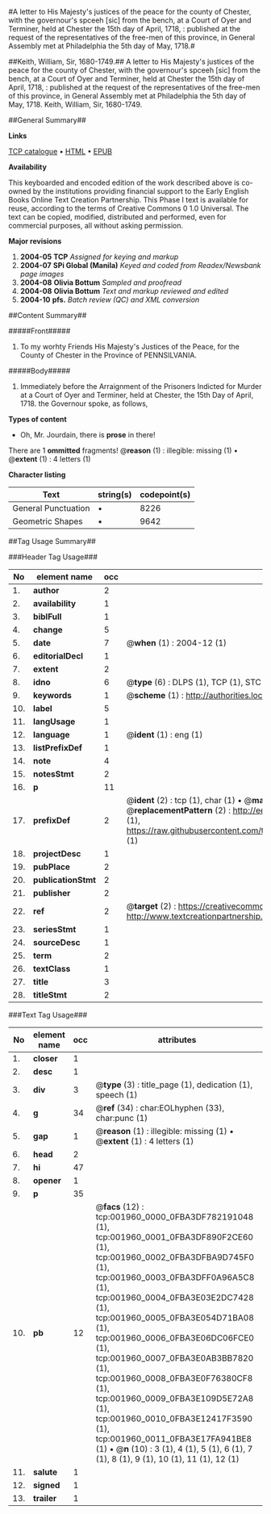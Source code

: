 #A letter to His Majesty's justices of the peace for the county of Chester, with the governour's spceeh [sic] from the bench, at a Court of Oyer and Terminer, held at Chester the 15th day of April, 1718, : published at the request of the representatives of the free-men of this province, in General Assembly met at Philadelphia the 5th day of May, 1718.#

##Keith, William, Sir, 1680-1749.##
A letter to His Majesty's justices of the peace for the county of Chester, with the governour's spceeh [sic] from the bench, at a Court of Oyer and Terminer, held at Chester the 15th day of April, 1718, : published at the request of the representatives of the free-men of this province, in General Assembly met at Philadelphia the 5th day of May, 1718.
Keith, William, Sir, 1680-1749.

##General Summary##

**Links**

[TCP catalogue](http://www.ota.ox.ac.uk/tcp/)  • 
[HTML](http://tei.it.ox.ac.uk/tcp/Texts-HTML/free/N01/N01650.html)  • 
[EPUB](http://tei.it.ox.ac.uk/tcp/Texts-EPUB/free/N01/N01650.epub)

**Availability**

This keyboarded and encoded edition of the
	       work described above is co-owned by the institutions
	       providing financial support to the Early English Books
	       Online Text Creation Partnership. This Phase I text is
	       available for reuse, according to the terms of Creative
	       Commons 0 1.0 Universal. The text can be copied,
	       modified, distributed and performed, even for
	       commercial purposes, all without asking permission.

**Major revisions**

1. __2004-05__ __TCP__ *Assigned for keying and markup*
1. __2004-07__ __SPi Global (Manila)__ *Keyed and coded from Readex/Newsbank page images*
1. __2004-08__ __Olivia Bottum__ *Sampled and proofread*
1. __2004-08__ __Olivia Bottum__ *Text and markup reviewed and edited*
1. __2004-10__ __pfs.__ *Batch review (QC) and XML conversion*

##Content Summary##

#####Front#####

1. To my worhty Friends His Majesty's Justices of the Peace, for the County of Chester in the Province of PENNSILVANIA.

#####Body#####

1. Immediately before the Arraignment of the Prisoners Indicted for Murder at a Court of Oyer and Terminer, held at Chester, the 15th Day of April, 1718. the Governour spoke, as follows,

**Types of content**

  * Oh, Mr. Jourdain, there is **prose** in there!

There are 1 **ommitted** fragments! 
 @__reason__ (1) : illegible: missing (1)  •  @__extent__ (1) : 4 letters (1)

**Character listing**


|Text|string(s)|codepoint(s)|
|---|---|---|
|General Punctuation|•|8226|
|Geometric Shapes|▪|9642|

##Tag Usage Summary##

###Header Tag Usage###

|No|element name|occ|attributes|
|---|---|---|---|
|1.|__author__|2||
|2.|__availability__|1||
|3.|__biblFull__|1||
|4.|__change__|5||
|5.|__date__|7| @__when__ (1) : 2004-12 (1)|
|6.|__editorialDecl__|1||
|7.|__extent__|2||
|8.|__idno__|6| @__type__ (6) : DLPS (1), TCP (1), STC (1), NOTIS (1), IMAGE-SET (1), EVANS-CITATION (1)|
|9.|__keywords__|1| @__scheme__ (1) : http://authorities.loc.gov/ (1)|
|10.|__label__|5||
|11.|__langUsage__|1||
|12.|__language__|1| @__ident__ (1) : eng (1)|
|13.|__listPrefixDef__|1||
|14.|__note__|4||
|15.|__notesStmt__|2||
|16.|__p__|11||
|17.|__prefixDef__|2| @__ident__ (2) : tcp (1), char (1)  •  @__matchPattern__ (2) : ([0-9\-]+):([0-9IVX]+) (1), (.+) (1)  •  @__replacementPattern__ (2) : http://eebo.chadwyck.com/downloadtiff?vid=$1&page=$2 (1), https://raw.githubusercontent.com/textcreationpartnership/Texts/master/tcpchars.xml#$1 (1)|
|18.|__projectDesc__|1||
|19.|__pubPlace__|2||
|20.|__publicationStmt__|2||
|21.|__publisher__|2||
|22.|__ref__|2| @__target__ (2) : https://creativecommons.org/publicdomain/zero/1.0/ (1), http://www.textcreationpartnership.org/docs/. (1)|
|23.|__seriesStmt__|1||
|24.|__sourceDesc__|1||
|25.|__term__|2||
|26.|__textClass__|1||
|27.|__title__|3||
|28.|__titleStmt__|2||


###Text Tag Usage###

|No|element name|occ|attributes|
|---|---|---|---|
|1.|__closer__|1||
|2.|__desc__|1||
|3.|__div__|3| @__type__ (3) : title_page (1), dedication (1), speech (1)|
|4.|__g__|34| @__ref__ (34) : char:EOLhyphen (33), char:punc (1)|
|5.|__gap__|1| @__reason__ (1) : illegible: missing (1)  •  @__extent__ (1) : 4 letters (1)|
|6.|__head__|2||
|7.|__hi__|47||
|8.|__opener__|1||
|9.|__p__|35||
|10.|__pb__|12| @__facs__ (12) : tcp:001960_0000_0FBA3DF782191048 (1), tcp:001960_0001_0FBA3DF890F2CE60 (1), tcp:001960_0002_0FBA3DFBA9D745F0 (1), tcp:001960_0003_0FBA3DFF0A96A5C8 (1), tcp:001960_0004_0FBA3E03E2DC7428 (1), tcp:001960_0005_0FBA3E054D71BA08 (1), tcp:001960_0006_0FBA3E06DC06FCE0 (1), tcp:001960_0007_0FBA3E0AB3BB7820 (1), tcp:001960_0008_0FBA3E0F76380CF8 (1), tcp:001960_0009_0FBA3E109D5E72A8 (1), tcp:001960_0010_0FBA3E12417F3590 (1), tcp:001960_0011_0FBA3E17FA941BE8 (1)  •  @__n__ (10) : 3 (1), 4 (1), 5 (1), 6 (1), 7 (1), 8 (1), 9 (1), 10 (1), 11 (1), 12 (1)|
|11.|__salute__|1||
|12.|__signed__|1||
|13.|__trailer__|1||
